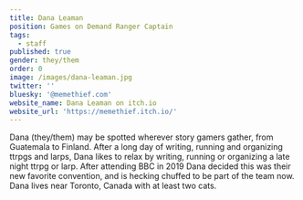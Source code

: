 ```yaml
---
title: Dana Leaman
position: Games on Demand Ranger Captain
tags:
  - staff
published: true
gender: they/them
order: 0
image: /images/dana-leaman.jpg
twitter: ''
bluesky: '@memethief.com'
website_name: Dana Leaman on itch.io
website_url: 'https://memethief.itch.io/'
---
```


Dana (they/them) may be spotted wherever story gamers gather, from Guatemala to Finland. After a long day of writing, running and organizing ttrpgs and larps, Dana likes to relax by writing, running or organizing a late night ttrpg or larp. After attending BBC in 2019 Dana decided this was their new favorite convention, and is hecking chuffed to be part of the team now. Dana lives near Toronto, Canada with at least two cats.
